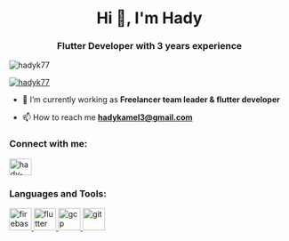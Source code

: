 <h1 align="center">Hi 👋, I'm Hady</h1>
<h3 align="center">Flutter Developer with 3 years experience</h3>

<p align="left"> <img src="https://komarev.com/ghpvc/?username=hadyk77&label=Profile%20views&color=0e75b6&style=flat" alt="hadyk77" /> </p>

<p align="left"> <a href="https://github.com/ryo-ma/github-profile-trophy"><img src="https://github-profile-trophy.vercel.app/?username=hadyk77" alt="hadyk77" /></a> </p>

- 🔭 I’m currently working as **Freelancer team leader & flutter developer**

- 📫 How to reach me **hadykamel3@gmail.com**

<h3 align="left">Connect with me:</h3>
<p align="left">
<a href="https://linkedin.com/in/hady-mohamed-66ab73184" target="blank"><img align="center" src="https://raw.githubusercontent.com/rahuldkjain/github-profile-readme-generator/master/src/images/icons/Social/linked-in-alt.svg" alt="hady-mohamed-66ab73184" height="30" width="40" /></a>
</p>

<h3 align="left">Languages and Tools:</h3>
<p align="left"> <a href="https://firebase.google.com/" target="_blank" rel="noreferrer"> <img src="https://www.vectorlogo.zone/logos/firebase/firebase-icon.svg" alt="firebase" width="40" height="40"/> </a> <a href="https://flutter.dev" target="_blank" rel="noreferrer"> <img src="https://www.vectorlogo.zone/logos/flutterio/flutterio-icon.svg" alt="flutter" width="40" height="40"/> </a> <a href="https://cloud.google.com" target="_blank" rel="noreferrer"> <img src="https://www.vectorlogo.zone/logos/google_cloud/google_cloud-icon.svg" alt="gcp" width="40" height="40"/> </a> <a href="https://git-scm.com/" target="_blank" rel="noreferrer"> <img src="https://www.vectorlogo.zone/logos/git-scm/git-scm-icon.svg" alt="git" width="40" height="40"/> </a> </p>
